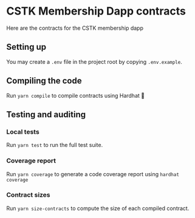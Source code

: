 # CSTK Membership Dapp contracts

Here are the contracts for the CSTK membership dapp

## Setting up

You may create a `.env` file in the project root by copying `.env.example`.

## Compiling the code

Run `yarn compile` to compile contracts using Hardhat 👷

## Testing and auditing

### Local tests

Run `yarn test` to run the full test suite.

### Coverage report

Run `yarn coverage` to generate a code coverage report using `hardhat coverage`

### Contract sizes

Run `yarn size-contracts` to compute the size of each compiled contract.

